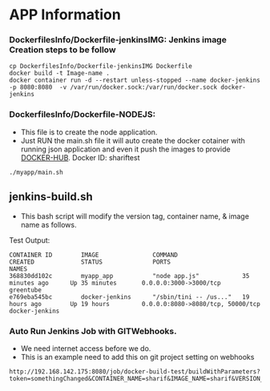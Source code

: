 # APP Information

### DockerfilesInfo/Dockerfile-jenkinsIMG: Jenkins image Creation steps to be follow
```
cp DockerfilesInfo/Dockerfile-jenkinsIMG Dockerfile
docker build -t Image-name .
docker container run -d --restart unless-stopped --name docker-jenkins -p 8080:8080  -v /var/run/docker.sock:/var/run/docker.sock docker-jenkins
```

### DockerfilesInfo/Dockerfile-NODEJS: 
  - This file is to create the node application. 
  - Just RUN the main.sh file it will auto  create the docker cotainer with running json application and even it push the images to provide [DOCKER-HUB](https://cloud.docker.com/repository/list). Docker ID: shariftest
```
./myapp/main.sh
```
## jenkins-build.sh
- This bash script will modify the version tag, container name, & image name as follows.

Test Output:
```
CONTAINER ID        IMAGE               COMMAND                  CREATED             STATUS              PORTS                               NAMES
368830dd102c        myapp_app           "node app.js"            35 minutes ago      Up 35 minutes       0.0.0.0:3000->3000/tcp              greentube
e769eba545bc        docker-jenkins      "/sbin/tini -- /us..."   19 hours ago        Up 19 hours         0.0.0.0:8080->8080/tcp, 50000/tcp   docker-jenkins
```

### Auto Run Jenkins Job with GITWebhooks.

- We need internet access before we do.
- This is an example need to add this on git project setting on webhooks
```
http://192.168.142.175:8080/job/docker-build-test/buildWithParameters?token=somethingChanged&CONTAINER_NAME=sharif&IMAGE_NAME=sharif&VERSION_TAGS=1.12
```
